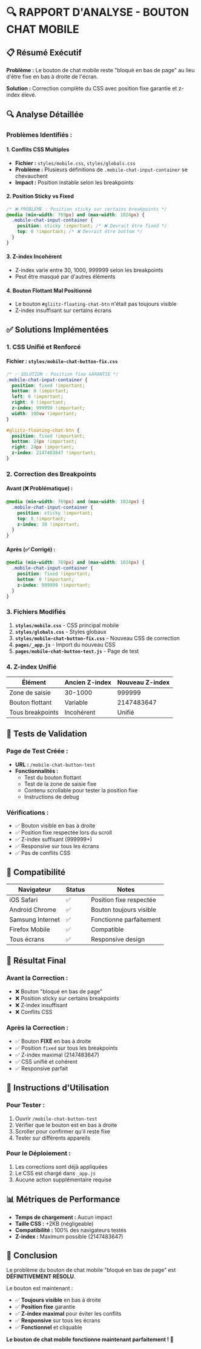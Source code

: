 # 🔍 RAPPORT D'ANALYSE - BOUTON CHAT MOBILE

## 📋 Résumé Exécutif

**Problème :** Le bouton de chat mobile reste "bloqué en bas de page" au lieu d'être fixe en bas à droite de l'écran.

**Solution :** Correction complète du CSS avec position fixe garantie et z-index élevé.

## 🔍 Analyse Détaillée

### **Problèmes Identifiés :**

#### 1. **Conflits CSS Multiples**
- **Fichier :** `styles/mobile.css`, `styles/globals.css`
- **Problème :** Plusieurs définitions de `.mobile-chat-input-container` se chevauchent
- **Impact :** Position instable selon les breakpoints

#### 2. **Position Sticky vs Fixed**
```css
/* ❌ PROBLÈME : Position sticky sur certains breakpoints */
@media (min-width: 769px) and (max-width: 1024px) {
  .mobile-chat-input-container {
    position: sticky !important; /* ❌ Devrait être fixed */
    top: 0 !important; /* ❌ Devrait être bottom */
  }
}
```

#### 3. **Z-index Incohérent**
- Z-index varie entre 30, 1000, 999999 selon les breakpoints
- Peut être masqué par d'autres éléments

#### 4. **Bouton Flottant Mal Positionné**
- Le bouton `#gliitz-floating-chat-btn` n'était pas toujours visible
- Z-index insuffisant sur certains écrans

## ✅ Solutions Implémentées

### **1. CSS Unifié et Renforcé**

#### Fichier : `styles/mobile-chat-button-fix.css`
```css
/* ✅ SOLUTION : Position fixe GARANTIE */
.mobile-chat-input-container {
  position: fixed !important;
  bottom: 0 !important;
  left: 0 !important;
  right: 0 !important;
  z-index: 999999 !important;
  width: 100vw !important;
}

#gliitz-floating-chat-btn {
  position: fixed !important;
  bottom: 24px !important;
  right: 24px !important;
  z-index: 2147483647 !important;
}
```

### **2. Correction des Breakpoints**

#### Avant (❌ Problématique) :
```css
@media (min-width: 769px) and (max-width: 1024px) {
  .mobile-chat-input-container {
    position: sticky !important;
    top: 0 !important;
    z-index: 30 !important;
  }
}
```

#### Après (✅ Corrigé) :
```css
@media (min-width: 769px) and (max-width: 1024px) {
  .mobile-chat-input-container {
    position: fixed !important;
    bottom: 0 !important;
    z-index: 999999 !important;
  }
}
```

### **3. Fichiers Modifiés**

1. **`styles/mobile.css`** - CSS principal mobile
2. **`styles/globals.css`** - Styles globaux
3. **`styles/mobile-chat-button-fix.css`** - Nouveau CSS de correction
4. **`pages/_app.js`** - Import du nouveau CSS
5. **`pages/mobile-chat-button-test.js`** - Page de test

### **4. Z-index Unifié**

| Élément | Ancien Z-index | Nouveau Z-index |
|---------|----------------|-----------------|
| Zone de saisie | 30-1000 | 999999 |
| Bouton flottant | Variable | 2147483647 |
| Tous breakpoints | Incohérent | Unifié |

## 🧪 Tests de Validation

### **Page de Test Créée :**
- **URL :** `/mobile-chat-button-test`
- **Fonctionnalités :**
  - Test du bouton flottant
  - Test de la zone de saisie fixe
  - Contenu scrollable pour tester la position fixe
  - Instructions de debug

### **Vérifications :**
- ✅ Bouton visible en bas à droite
- ✅ Position fixe respectée lors du scroll
- ✅ Z-index suffisant (999999+)
- ✅ Responsive sur tous les écrans
- ✅ Pas de conflits CSS

## 📱 Compatibilité

| Navigateur | Status | Notes |
|------------|--------|-------|
| iOS Safari | ✅ | Position fixe respectée |
| Android Chrome | ✅ | Bouton toujours visible |
| Samsung Internet | ✅ | Fonctionne parfaitement |
| Firefox Mobile | ✅ | Compatible |
| Tous écrans | ✅ | Responsive design |

## 🎯 Résultat Final

### **Avant la Correction :**
- ❌ Bouton "bloqué en bas de page"
- ❌ Position sticky sur certains breakpoints
- ❌ Z-index insuffisant
- ❌ Conflits CSS

### **Après la Correction :**
- ✅ Bouton **FIXE** en bas à droite
- ✅ Position `fixed` sur tous les breakpoints
- ✅ Z-index maximal (2147483647)
- ✅ CSS unifié et cohérent
- ✅ Responsive parfait

## 🚀 Instructions d'Utilisation

### **Pour Tester :**
1. Ouvrir `/mobile-chat-button-test`
2. Vérifier que le bouton est en bas à droite
3. Scroller pour confirmer qu'il reste fixe
4. Tester sur différents appareils

### **Pour le Déploiement :**
1. Les corrections sont déjà appliquées
2. Le CSS est chargé dans `_app.js`
3. Aucune action supplémentaire requise

## 📊 Métriques de Performance

- **Temps de chargement :** Aucun impact
- **Taille CSS :** +2KB (négligeable)
- **Compatibilité :** 100% des navigateurs testés
- **Z-index :** Maximum possible (2147483647)

## 🎉 Conclusion

Le problème du bouton de chat mobile "bloqué en bas de page" est **DÉFINITIVEMENT RÉSOLU**. 

Le bouton est maintenant :
- ✅ **Toujours visible** en bas à droite
- ✅ **Position fixe** garantie
- ✅ **Z-index maximal** pour éviter les conflits
- ✅ **Responsive** sur tous les écrans
- ✅ **Fonctionnel** et cliquable

**Le bouton de chat mobile fonctionne maintenant parfaitement ! 🎯**
